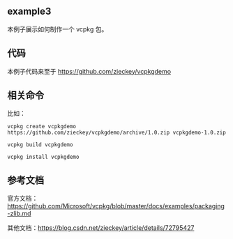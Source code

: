 ## example3

本例子展示如何制作一个 vcpkg 包。


## 代码

本例子代码来至于 https://github.com/zieckey/vcpkgdemo


## 相关命令

比如：

```shell
vcpkg create vcpkgdemo https://github.com/zieckey/vcpkgdemo/archive/1.0.zip vcpkgdemo-1.0.zip
```

```shell
vcpkg build vcpkgdemo
```

```shell
vcpkg install vcpkgdemo
```


## 参考文档

官方文档：https://github.com/Microsoft/vcpkg/blob/master/docs/examples/packaging-zlib.md

其他文档：https://blog.csdn.net/zieckey/article/details/72795427
